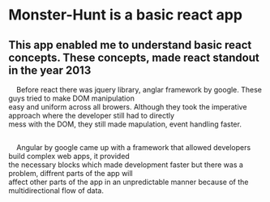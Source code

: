 # Monster-Hunt is a basic react app

## This app enabled me to understand basic react concepts. These concepts, made react standout in the year 2013 <br/>
&nbsp; &nbsp; Before react there was jquery library, anglar framework by google. These guys tried to make DOM manipulation <br/> easy and 
uniform across all browers. Although they took the imperative approach where the developer still had to directly <br/>mess 
with the DOM, they still made mapulation, event handling faster.<br/>
##
&nbsp; &nbsp; Angular by google came up with a framework that allowed developers build complex web apps, it provided <br/>
the necessary blocks which made development faster but there was a problem, diffrent parts of the app will <br/> affect other 
parts of the app in an unpredictable manner because of the multidirectional flow of data.
